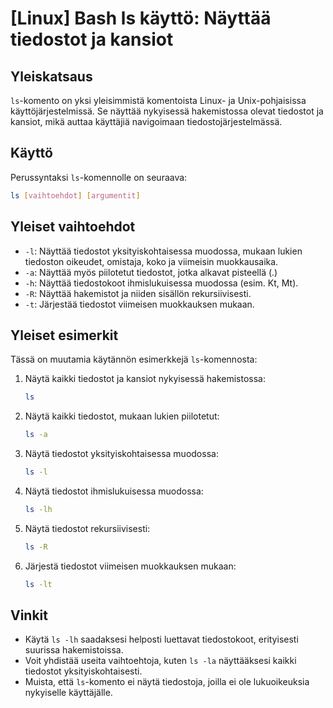 # [Linux] Bash ls käyttö: Näyttää tiedostot ja kansiot

## Yleiskatsaus
`ls`-komento on yksi yleisimmistä komentoista Linux- ja Unix-pohjaisissa käyttöjärjestelmissä. Se näyttää nykyisessä hakemistossa olevat tiedostot ja kansiot, mikä auttaa käyttäjiä navigoimaan tiedostojärjestelmässä.

## Käyttö
Perussyntaksi `ls`-komennolle on seuraava:

```bash
ls [vaihtoehdot] [argumentit]
```

## Yleiset vaihtoehdot
- `-l`: Näyttää tiedostot yksityiskohtaisessa muodossa, mukaan lukien tiedoston oikeudet, omistaja, koko ja viimeisin muokkausaika.
- `-a`: Näyttää myös piilotetut tiedostot, jotka alkavat pisteellä (.) 
- `-h`: Näyttää tiedostokoot ihmislukuisessa muodossa (esim. Kt, Mt).
- `-R`: Näyttää hakemistot ja niiden sisällön rekursiivisesti.
- `-t`: Järjestää tiedostot viimeisen muokkauksen mukaan.

## Yleiset esimerkit
Tässä on muutamia käytännön esimerkkejä `ls`-komennosta:

1. Näytä kaikki tiedostot ja kansiot nykyisessä hakemistossa:
   ```bash
   ls
   ```

2. Näytä kaikki tiedostot, mukaan lukien piilotetut:
   ```bash
   ls -a
   ```

3. Näytä tiedostot yksityiskohtaisessa muodossa:
   ```bash
   ls -l
   ```

4. Näytä tiedostot ihmislukuisessa muodossa:
   ```bash
   ls -lh
   ```

5. Näytä tiedostot rekursiivisesti:
   ```bash
   ls -R
   ```

6. Järjestä tiedostot viimeisen muokkauksen mukaan:
   ```bash
   ls -lt
   ```

## Vinkit
- Käytä `ls -lh` saadaksesi helposti luettavat tiedostokoot, erityisesti suurissa hakemistoissa.
- Voit yhdistää useita vaihtoehtoja, kuten `ls -la` näyttääksesi kaikki tiedostot yksityiskohtaisesti.
- Muista, että `ls`-komento ei näytä tiedostoja, joilla ei ole lukuoikeuksia nykyiselle käyttäjälle.